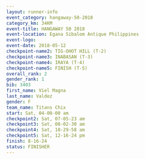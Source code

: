 ```yaml
---
layout: runner-info 
event_category: hangaway-50-2018 
category_km: 34KM 
event-title: HANGAWAY 50 2018 
event-location: Egana Sibalom Antique Philippines 
event-logo: 
event-date: 2018-05-12 
checkpoint-name2: TIG-OHOT HILL (T-2) 
checkpoint-name3: INABASAN (T-3) 
checkpoint-name4: IRAYA (T-4) 
checkpoint-name5: FINISH (T-5) 
overall_rank: 2
gender_rank: 1
bib: 3403
first_name: Viel Magna
last_name: Valdez
gender: F
team_name: Titans Chix
start: Sat, 04-00-00 am
checkpoint2: Sat, 07-05-23 am
checkpoint3: Sat, 08-02-30 am
checkpoint4: Sat, 10-29-58 am
checkpoint5: Sat, 12-16-24 pm
finish: 8-16-24
status: FINISHER
---
```

